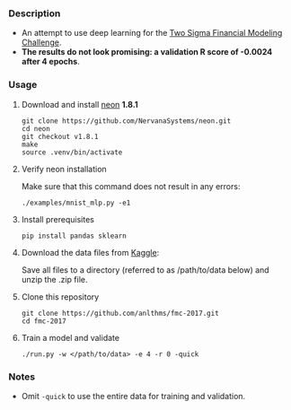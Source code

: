 ### Description

- An attempt to use deep learning for the [Two Sigma Financial Modeling Challenge](https://www.kaggle.com/c/two-sigma-financial-modeling).
- **The results do not look promising: a validation R score of -0.0024 after 4 epochs**.

### Usage

1. Download and install [neon](https://github.com/NervanaSystems/neon) **1.8.1**

    ```
    git clone https://github.com/NervanaSystems/neon.git
    cd neon
    git checkout v1.8.1
    make
    source .venv/bin/activate
    ```
2. Verify neon installation

    Make sure that this command does not result in any errors:
    ```
    ./examples/mnist_mlp.py -e1
    ```

3. Install prerequisites

    ```
    pip install pandas sklearn
    ```
4. Download the data files from [Kaggle](https://www.kaggle.com/c/two-sigma-financial-modeling/data):

    Save all files to a directory (referred to as /path/to/data below) and unzip the .zip file.

5. Clone this repository

    ```
    git clone https://github.com/anlthms/fmc-2017.git
    cd fmc-2017
    ```
6. Train a model and validate

    ```
    ./run.py -w </path/to/data> -e 4 -r 0 -quick
    ```

### Notes

- Omit `-quick` to use the entire data for training and validation.
